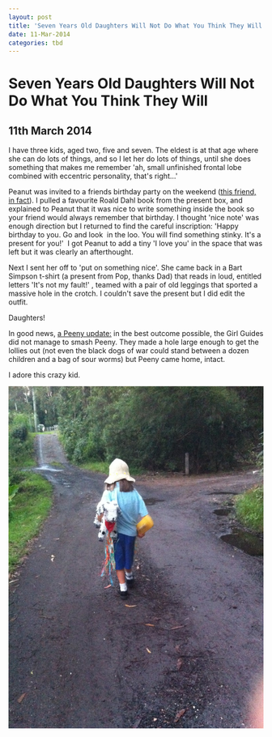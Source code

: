 ```yaml
---
layout: post
title: 'Seven Years Old Daughters Will Not Do What You Think They Will'
date: 11-Mar-2014
categories: tbd
---
```


# Seven Years Old Daughters Will Not Do What You Think They Will

## 11th March 2014

I have three kids,   aged two,   five and seven. The eldest is at that age where she can do lots of things, and so I let her do lots of things, until she does something that makes me remember 'ah, small unfinished frontal lobe combined with eccentric personality, that's right...'

Peanut was invited to a friends birthday party on the weekend (<a href="http://mogantosh.com/watch-out-for-seven-year-olds-both-fabulous-and-tricky/">this friend, in fact</a>). I pulled a favourite Roald Dahl book from the present box, and explained to Peanut that it was nice to write something inside the book so your friend would always remember that birthday. I thought 'nice note' was enough direction but I returned to find the careful inscription: 'Happy birthday to you. Go and look  in the loo. You will find something stinky. It's a present for you!'  I got Peanut to add a tiny 'I love you' in the space that was left but it was clearly an afterthought.

Next I sent her off to 'put on something nice'. She came back in a Bart Simpson t-shirt (a present from Pop, thanks Dad) that reads in loud, entitled letters 'It's not my fault!' , teamed with a pair of old leggings that sported a massive hole in the crotch. I couldn't save the present but I did edit the outfit.

Daughters!

In good news, <a href="http://mogantosh.com/impending-peeny-disaster/">a Peeny update:</a> in the best outcome possible, the Girl Guides did not manage to smash Peeny. They made a hole large enough to get the lollies out (not even the black dogs of war could stand between a dozen children and a bag of sour worms) but Peeny came home, intact.

I adore this crazy kid.

<img class="photo-horiz" src="/images/2014/03/IMG_1754-e1394506397672-764x1024.jpg" />
